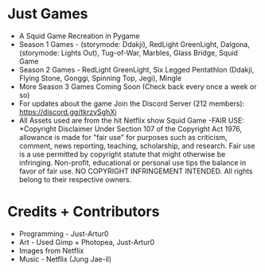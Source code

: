 # Just Games
- A Squid Game Recreation in Pygame
- Season 1 Games - (storymode: Ddakji), RedLight GreenLight, Dalgona, (storymode: Lights Out), Tug-of-War, Marbles, Glass Bridge, Squid Game
- Season 2 Games - RedLight GreenLight, Six Legged Pentathlon (Ddakji, Flying Stone, Gonggi, Spinning Top, Jegi), Mingle
- More Season 3 Games Coming Soon (Check back every once a week or so)
- For updates about the game Join the Discord Server (212 members): https://discord.gg/tkrzySghXj
- All Assets used are from the hit Netflix show Squid Game
-FAIR USE: *Copyright Disclaimer Under Section 107 of the Copyright Act 1976, allowance is made for "fair use" for purposes such as criticism, comment, news reporting, teaching, scholarship, and research. Fair use is a use permitted by copyright statute that might otherwise be infringing. Non-profit, educational or personal use tips the balance in favor of fair use. NO COPYRIGHT INFRINGEMENT INTENDED. All rights belong to their respective owners.
# Credits + Contributors
- Programming - Just-Artur0
- Art - Used Gimp + Photopea, Just-Artur0
- Images from Netflix
- Music - Netflix (Jung Jae-il)
